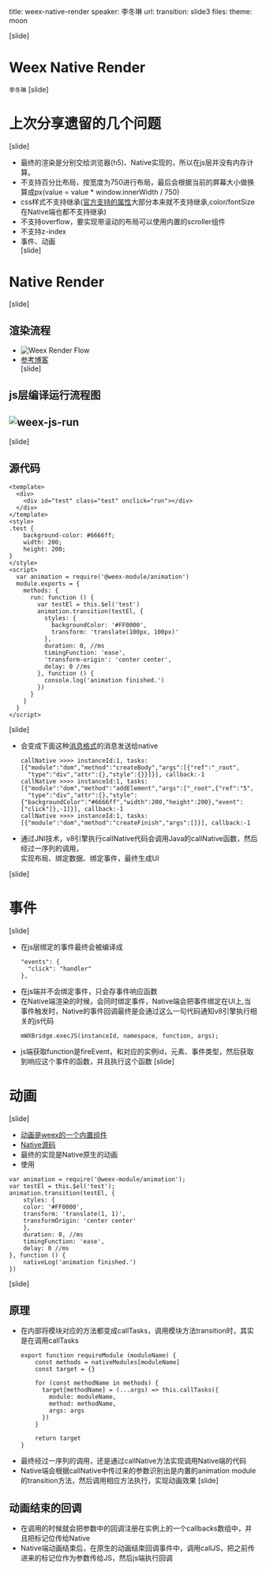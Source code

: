 title: weex-native-render
speaker: 李冬琳
url: 
transition: slide3
files: 
theme: moon

[slide]
# Weex Native Render
<small>李冬琳</small>
[slide]
# 上次分享遗留的几个问题
[slide]
* 最终的渲染是分别交给浏览器(h5)、Native实现的，所以在js层并没有内存计算。
* 不支持百分比布局，按宽度为750进行布局，最后会根据当前的屏幕大小做换算成px(value = value * window.innerWidth / 750)
* css样式不支持继承([官方支持的属性](http://alibaba.github.io/weex/doc/references/common-style.html)大部分本来就不支持继承,color/fontSize在Native端也都不支持继承)
* 不支持overflow，要实现带滚动的布局可以使用内置的scroller组件
* 不支持z-index
* 事件、动画  
[slide]
# Native Render
[slide]
## 渲染流程
* ![Weex Render Flow ](https://gtms03.alicdn.com/tps/i3/TB1_SA4MXXXXXXGaXXXpZ8UVXXX-519-337.png)
* [参考博客](http://blog.csdn.net/xuguoli_beyondboy/article/details/53064155)  
[slide]
## js层编译运行流程图
## ![weex-js-run](/img/weex-html5-run.png)
[slide]
## 源代码
```
<template>
  <div>
    <div id="test" class="test" onclick="run"></div>
  </div>
</template>
<style>
.test { 
    background-color: #6666ff;
    width: 200;
    height: 200; 
}
</style>
<script>
  var animation = require('@weex-module/animation')
  module.exports = {
    methods: {
      run: function () {
        var testEl = this.$el('test')
        animation.transition(testEl, {
          styles: {
            backgroundColor: '#FF0000',
            transform: 'translate(100px, 100px)'
          },
          duration: 0, //ms
          timingFunction: 'ease',
          'transform-origin': 'center center',
          delay: 0 //ms
        }, function () {
          console.log('animation finished.')
        })
      }
    }
  }
</script>
```
[slide]
* 会变成下面这种[消息格式](http://note.youdao.com/noteshare?id=134039b0899f8a3982c0b67271f42cbc)的消息发送给native
  ```
  callNative >>>> instanceId:1, tasks:[{"module":"dom","method":"createBody","args":[{"ref":"_root",
    "type":"div","attr":{},"style":{}}]}], callback:-1
  callNative >>>> instanceId:1, tasks:[{"module":"dom","method":"addElement","args":["_root",{"ref":"5",
    "type":"div","attr":{},"style":{"backgroundColor":"#6666ff","width":200,"height":200},"event":["click"]},-1]}], callback:-1
  callNative >>>> instanceId:1, tasks:[{"module":"dom","method":"createFinish","args":[]}], callback:-1
    ```
* 通过JNI技术，v8引擎执行callNative代码会调用Java的callNative函数，然后经过一序列的调用，  
实现布局、绑定数据、绑定事件，最终生成UI

[slide]
# 事件  
[slide]
* 在js层绑定的事件最终会被编译成
  ```
  "events": {
    "click": "handler"
  },
  ```
* 在js端并不会绑定事件，只会存事件响应函数
* 在Native端渲染的时候，会同时绑定事件，Native端会把事件绑定在UI上,当事件触发时，Native的事件回调最终是会通过这么一句代码通知v8引擎执行相关的js代码
  ```
  mWXBridge.execJS(instanceId, namespace, function, args);
  ```
* js端获取function是fireEvent，和对应的实例id，元素、事件类型，然后获取到响应这个事件的函数，并且执行这个函数
[slide]
# 动画
[slide]
* [动画是weex的一个内置组件](https://alibaba.github.io/weex/cn/doc/modules/animation.html)
* [Native源码](https://github.com/alibaba/weex/blob/dev/android/sdk/src/main/java/com/taobao/weex/ui/animation/WXAnimationModule.java)
* 最终的实现是Native原生的动画
* 使用
```
var animation = require('@weex-module/animation');
var testEl = this.$el('test');
animation.transition(testEl, {
    styles: {
    color: '#FF0000',
    transform: 'translate(1, 1)',
    transformOrigin: 'center center'
    },
    duration: 0, //ms
    timingFunction: 'ease',
    delay: 0 //ms
}, function () {
    nativeLog('animation finished.')
})
```
[slide]
## 原理
* 在内部将模块对应的方法都变成callTasks，调用模块方法transition时，其实是在调用callTasks
  ```
  export function requireModule (moduleName) {
      const methods = nativeModules[moduleName]
      const target = {}
    
      for (const methodName in methods) {
        target[methodName] = (...args) => this.callTasks({
          module: moduleName,
          method: methodName,
          args: args
        })
      }
    
      return target
  }
  ```
* 最终经过一序列的调用，还是通过callNative方法实现调用Native端的代码
* Native端会根据callNative中传过来的参数识别出是内置的animation module的transition方法，然后调用相应方法执行，实现动画效果
[slide]
## 动画结束的回调
* 在调用的时候就会把参数中的回调注册在实例上的一个callbacks数组中，并且把标记位传给Native
* Native端动画结束后，在原生的动画结束回调事件中，调用callJS，把之前传进来的标记位作为参数传给JS，然后js端执行回调